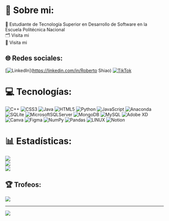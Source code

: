 # 💫 Sobre mi:
🏫 Estudiante de Tecnología Superior en Desarrollo de Software en la Escuela Politécnica Nacional<br>🗂️ Visita mi<br>📄 Visita mi


## 🌐 Redes sociales:
[![LinkedIn](https://img.shields.io/badge/LinkedIn-%230077B5.svg?logo=linkedin&logoColor=white)](https://linkedin.com/in/Roberto Shiao) [![TikTok](https://img.shields.io/badge/TikTok-%23000000.svg?logo=TikTok&logoColor=white)](https://tiktok.com/@robershiao) 

# 💻 Tecnologías:
![C++](https://img.shields.io/badge/c++-%2300599C.svg?style=for-the-badge&logo=c%2B%2B&logoColor=white) ![CSS3](https://img.shields.io/badge/css3-%231572B6.svg?style=for-the-badge&logo=css3&logoColor=white) ![Java](https://img.shields.io/badge/java-%23ED8B00.svg?style=for-the-badge&logo=java&logoColor=white) ![HTML5](https://img.shields.io/badge/html5-%23E34F26.svg?style=for-the-badge&logo=html5&logoColor=white) ![Python](https://img.shields.io/badge/python-3670A0?style=for-the-badge&logo=python&logoColor=ffdd54) ![JavaScript](https://img.shields.io/badge/javascript-%23323330.svg?style=for-the-badge&logo=javascript&logoColor=%23F7DF1E) ![Anaconda](https://img.shields.io/badge/Anaconda-%2344A833.svg?style=for-the-badge&logo=anaconda&logoColor=white) ![SQLite](https://img.shields.io/badge/sqlite-%2307405e.svg?style=for-the-badge&logo=sqlite&logoColor=white) ![MicrosoftSQLServer](https://img.shields.io/badge/Microsoft%20SQL%20Sever-CC2927?style=for-the-badge&logo=microsoft%20sql%20server&logoColor=white) ![MongoDB](https://img.shields.io/badge/MongoDB-%234ea94b.svg?style=for-the-badge&logo=mongodb&logoColor=white) ![MySQL](https://img.shields.io/badge/mysql-%2300f.svg?style=for-the-badge&logo=mysql&logoColor=white) ![Adobe XD](https://img.shields.io/badge/Adobe%20XD-470137?style=for-the-badge&logo=Adobe%20XD&logoColor=#FF61F6) ![Canva](https://img.shields.io/badge/Canva-%2300C4CC.svg?style=for-the-badge&logo=Canva&logoColor=white) 	![Figma](https://img.shields.io/badge/figma-%23F24E1E.svg?style=for-the-badge&logo=figma&logoColor=white) ![NumPy](https://img.shields.io/badge/numpy-%23013243.svg?style=for-the-badge&logo=numpy&logoColor=white) ![Pandas](https://img.shields.io/badge/pandas-%23150458.svg?style=for-the-badge&logo=pandas&logoColor=white) ![LINUX](https://img.shields.io/badge/Linux-FCC624?style=for-the-badge&logo=linux&logoColor=black) ![Notion](https://img.shields.io/badge/Notion-%23000000.svg?style=for-the-badge&logo=notion&logoColor=white)
# 📊 Estadísticas:
![](https://github-readme-stats.vercel.app/api?username=shiao-li&theme=dark&hide_border=false&include_all_commits=false&count_private=false)<br/>
![](https://github-readme-streak-stats.herokuapp.com/?user=shiao-li&theme=dark&hide_border=false)<br/>
![](https://github-readme-stats.vercel.app/api/top-langs/?username=shiao-li&theme=dark&hide_border=false&include_all_commits=false&count_private=false&layout=compact)

## 🏆 Trofeos:
![](https://github-profile-trophy.vercel.app/?username=shiao-li&theme=radical&no-frame=true&no-bg=false&margin-w=4)

---
[![](https://visitcount.itsvg.in/api?id=shiao-li&icon=0&color=0)](https://visitcount.itsvg.in)

<!-- Proudly created with GPRM ( https://gprm.itsvg.in ) -->
